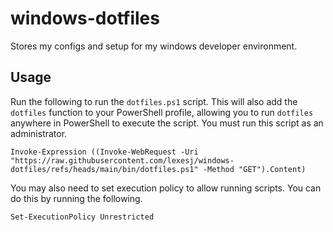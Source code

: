 # windows-dotfiles

Stores my configs and setup for my windows developer environment.

## Usage

Run the following to run the `dotfiles.ps1` script. This will also add the `dotfiles` function to your PowerShell profile, allowing you to run `dotfiles` anywhere in PowerShell to execute the script. You must run this script as an administrator.

```pwsh
Invoke-Expression ((Invoke-WebRequest -Uri "https://raw.githubusercontent.com/lexesj/windows-dotfiles/refs/heads/main/bin/dotfiles.ps1" -Method "GET").Content)
```

You may also need to set execution policy to allow running scripts. You can do this by running the following.

```pwsh
Set-ExecutionPolicy Unrestricted
```

